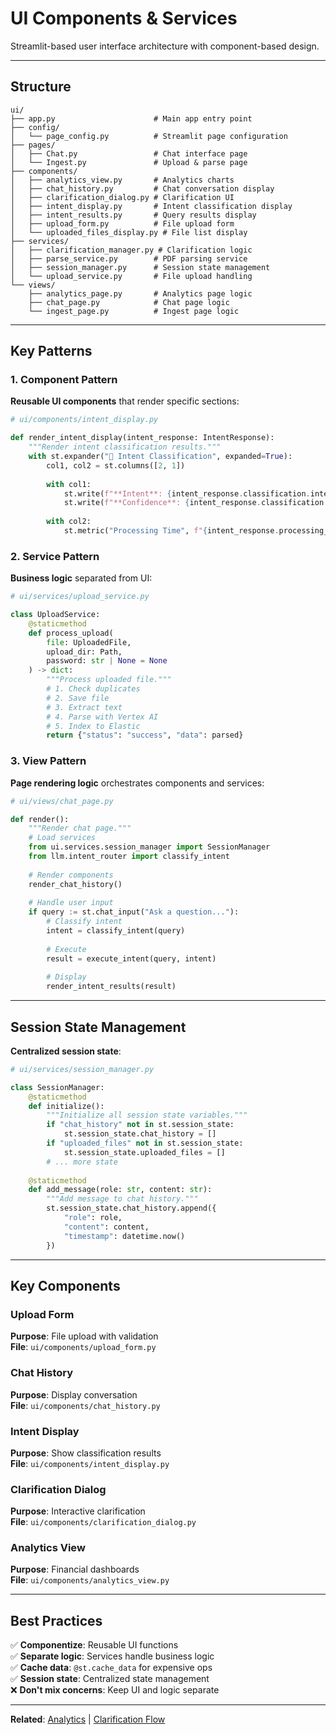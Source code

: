# UI Components & Services

Streamlit-based user interface architecture with component-based design.

---

## Structure

```
ui/
├── app.py                      # Main app entry point
├── config/
│   └── page_config.py          # Streamlit page configuration
├── pages/
│   ├── Chat.py                 # Chat interface page
│   └── Ingest.py               # Upload & parse page
├── components/
│   ├── analytics_view.py       # Analytics charts
│   ├── chat_history.py         # Chat conversation display
│   ├── clarification_dialog.py # Clarification UI
│   ├── intent_display.py       # Intent classification display
│   ├── intent_results.py       # Query results display
│   ├── upload_form.py          # File upload form
│   └── uploaded_files_display.py # File list display
├── services/
│   ├── clarification_manager.py # Clarification logic
│   ├── parse_service.py        # PDF parsing service
│   ├── session_manager.py      # Session state management
│   └── upload_service.py       # File upload handling
└── views/
    ├── analytics_page.py       # Analytics page logic
    ├── chat_page.py            # Chat page logic
    └── ingest_page.py          # Ingest page logic
```

---

## Key Patterns

### 1. Component Pattern

**Reusable UI components** that render specific sections:

```python
# ui/components/intent_display.py

def render_intent_display(intent_response: IntentResponse):
    """Render intent classification results."""
    with st.expander("🎯 Intent Classification", expanded=True):
        col1, col2 = st.columns([2, 1])
        
        with col1:
            st.write(f"**Intent**: {intent_response.classification.intent}")
            st.write(f"**Confidence**: {intent_response.classification.confidence:.0%}")
        
        with col2:
            st.metric("Processing Time", f"{intent_response.processing_time_ms}ms")
```

### 2. Service Pattern

**Business logic** separated from UI:

```python
# ui/services/upload_service.py

class UploadService:
    @staticmethod
    def process_upload(
        file: UploadedFile,
        upload_dir: Path,
        password: str | None = None
    ) -> dict:
        """Process uploaded file."""
        # 1. Check duplicates
        # 2. Save file
        # 3. Extract text
        # 4. Parse with Vertex AI
        # 5. Index to Elastic
        return {"status": "success", "data": parsed}
```

### 3. View Pattern

**Page rendering logic** orchestrates components and services:

```python
# ui/views/chat_page.py

def render():
    """Render chat page."""
    # Load services
    from ui.services.session_manager import SessionManager
    from llm.intent_router import classify_intent
    
    # Render components
    render_chat_history()
    
    # Handle user input
    if query := st.chat_input("Ask a question..."):
        # Classify intent
        intent = classify_intent(query)
        
        # Execute
        result = execute_intent(query, intent)
        
        # Display
        render_intent_results(result)
```

---

## Session State Management

**Centralized session state**:

```python
# ui/services/session_manager.py

class SessionManager:
    @staticmethod
    def initialize():
        """Initialize all session state variables."""
        if "chat_history" not in st.session_state:
            st.session_state.chat_history = []
        if "uploaded_files" not in st.session_state:
            st.session_state.uploaded_files = []
        # ... more state
    
    @staticmethod
    def add_message(role: str, content: str):
        """Add message to chat history."""
        st.session_state.chat_history.append({
            "role": role,
            "content": content,
            "timestamp": datetime.now()
        })
```

---

## Key Components

### Upload Form
**Purpose**: File upload with validation  
**File**: `ui/components/upload_form.py`

### Chat History
**Purpose**: Display conversation  
**File**: `ui/components/chat_history.py`

### Intent Display
**Purpose**: Show classification results  
**File**: `ui/components/intent_display.py`

### Clarification Dialog
**Purpose**: Interactive clarification  
**File**: `ui/components/clarification_dialog.py`

### Analytics View
**Purpose**: Financial dashboards  
**File**: `ui/components/analytics_view.py`

---

## Best Practices

✅ **Componentize**: Reusable UI functions  
✅ **Separate logic**: Services handle business logic  
✅ **Cache data**: `@st.cache_data` for expensive ops  
✅ **Session state**: Centralized state management  
❌ **Don't mix concerns**: Keep UI and logic separate

---

**Related**: [Analytics](../features/ANALYTICS.md) | [Clarification Flow](../features/CLARIFICATION_FLOW.md)

